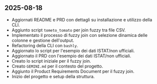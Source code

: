 ## 2025-08-18

- Aggiornati README e PRD con dettagli su installazione e utilizzo della CLI.
- Aggiunto script `tometo_tomato` per join fuzzy tra file CSV.
- Implementato il processo di fuzzy join con selezione dinamica delle colonne e gestione dell'output.
- Refactoring della CLI con `bashly`.
- Aggiornato lo script per l'esempio dei dati ISTAT/non ufficiali.
- Aggiornato il PRD con l'esempio dei dati ISTAT/non ufficiali.
- Creato lo script iniziale per il fuzzy join.
- Creato `GEMINI.md` per il contesto del progetto.
- Aggiunto il Product Requirements Document per il fuzzy join.
- Inizio del progetto e setup della struttura.